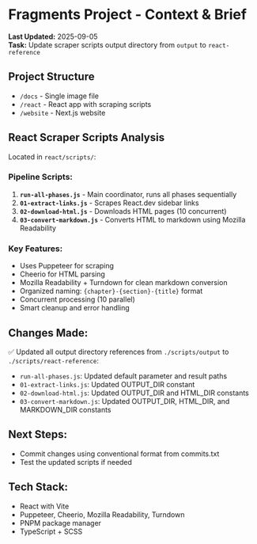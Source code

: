 # Fragments Project - Context & Brief

**Last Updated:** 2025-09-05  
**Task:** Update scraper scripts output directory from `output` to `react-reference`

## Project Structure
- `/docs` - Single image file
- `/react` - React app with scraping scripts
- `/website` - Next.js website

## React Scraper Scripts Analysis
Located in `react/scripts/`:

### Pipeline Scripts:
1. **`run-all-phases.js`** - Main coordinator, runs all phases sequentially
2. **`01-extract-links.js`** - Scrapes React.dev sidebar links
3. **`02-download-html.js`** - Downloads HTML pages (10 concurrent)
4. **`03-convert-markdown.js`** - Converts HTML to markdown using Mozilla Readability

### Key Features:
- Uses Puppeteer for scraping
- Cheerio for HTML parsing
- Mozilla Readability + Turndown for clean markdown conversion
- Organized naming: `{chapter}-{section}-{title}` format
- Concurrent processing (10 parallel)
- Smart cleanup and error handling

## Changes Made:
✅ Updated all output directory references from `./scripts/output` to `./scripts/react-reference`:
- `run-all-phases.js`: Updated default parameter and result paths
- `01-extract-links.js`: Updated OUTPUT_DIR constant  
- `02-download-html.js`: Updated OUTPUT_DIR and HTML_DIR constants
- `03-convert-markdown.js`: Updated OUTPUT_DIR, HTML_DIR, and MARKDOWN_DIR constants

## Next Steps:
- Commit changes using conventional format from commits.txt
- Test the updated scripts if needed

## Tech Stack:
- React with Vite
- Puppeteer, Cheerio, Mozilla Readability, Turndown
- PNPM package manager
- TypeScript + SCSS
